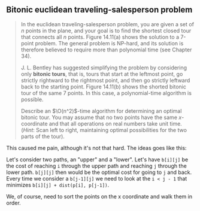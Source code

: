 ## Bitonic euclidean traveling-salesperson problem

> In the euclidean traveling-salesperson problem, you are given a set of $n$
> points in the plane, and your goal is to find the shortest closed tour that
> connects all $n$ points. Figure 14.11(a) shows the solution to a 7-point
> problem. The general problem is NP-hard, and its solution is therefore
> believed to require more than polynomial time (see Chapter 34).
>
> J. L. Bentley has suggested simplifying the problem by considering only
> **bitonic tours**, that is, tours that start at the leftmost point, go
> strictly rightward to the rightmost point, and then go strictly leftward back
> to the starting point. Figure 14.11(b) shows the shorted bitonic tour of the
> same 7 points. In this case, a polynomial-time algorithm is possible.
>
> Describe an $\O(n^2)$-time algorithm for determining an optimal bitonic tour.
> You may assume that no two points have the same $x$-coordinate and that all
> operations on real numbers take unit time. (_Hint_: Scan left to right,
> maintaining optimal possibilities for the two parts of the tour).

This caused me pain, although it's not that hard. The ideas goes like this:

Let's consider two paths, an "upper" and a "lower". Let's have `b[i][j]` be the
cost of reaching `i` through the upper path and reaching `j` through the lower
path. `b[j][j]` then would be the optimal cost for going to `j` and back. Every
time we consider a `b[j-1][j]` we need to look at the `i < j - 1` that minimizes
`b[i][j] + dist(p[i], p[j-1])`.

We, of course, need to sort the points on the x coordinate and walk them in
order.
